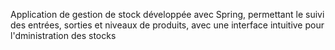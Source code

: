 Application de gestion de stock développée avec Spring, permettant le suivi des entrées, sorties et niveaux de produits, avec une interface intuitive
pour l'dministration des stocks
